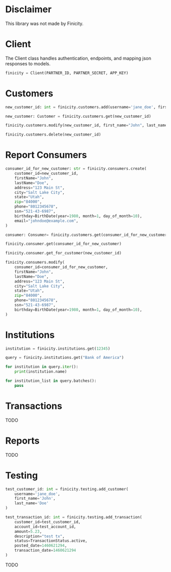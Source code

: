 # Disclaimer

This library was not made by Finicity.

# Client

The Client class handles authentication, endpoints, and mapping json responses to models.

```python
finicity = Client(PARTNER_ID, PARTNER_SECRET, APP_KEY)
```

# Customers

```python
new_customer_id: int = finicity.customers.add(username='jane_doe', first_name='John', last_name='Doe')

new_customer: Customer = finicity.customers.get(new_customer_id)

finicity.customers.modify(new_customer_id, first_name="John", last_name="Smith")

finicity.customers.delete(new_customer_id)
```

# Report Consumers

```python
consumer_id_for_new_customer: str = finicity.consumers.create(
    customer_id=new_customer_id,
    firstName="John",
    lastName="Doe",
    address="123 Main St",
    city="Salt Lake City",
    state="Utah",
    zip="84000",
    phone="8012345678",
    ssn="521-43-6987",
    birthday=BirthDate(year=1980, month=1, day_of_month=10),
    email="johndoe@example.com",
)

consumer: Consumer= finicity.customers.get(consumer_id_for_new_customer)

finicity.consumer.get(consumer_id_for_new_customer)

finicity.consumer.get_for_customer(new_customer_id)

finicity.consumers.modify(
    consumer_id=consumer_id_for_new_customer,
    firstName="John",
    lastName="Doe",
    address="123 Main St",
    city="Salt Lake City",
    state="Utah",
    zip="84000",
    phone="8012345678",
    ssn="521-43-6987",
    birthday=BirthDate(year=1980, month=1, day_of_month=10),
)
```

# Institutions

```python
institution = finicity.institutions.get(12345)

query = finicity.institutions.get("Bank of America")

for institution in query.iter():
    print(institution.name)

for institution_list in query.batches():
    pass
```

# Transactions

TODO

# Reports

TODO

# Testing

```python
test_customer_id: int = finicity.testing.add_customer(
    username='jane_doe',
    first_name='John',
    last_name='Doe'
)

test_transaction_id: int = finicity.testing.add_transaction(
    customer_id=test_customer_id,
    account_id=test_account_id,
    amount=5.23,
    description="test tx",
    status=TransactionStatus.active,
    posted_date=1460621294,
    transaction_date=1460621294
)
```

TODO
